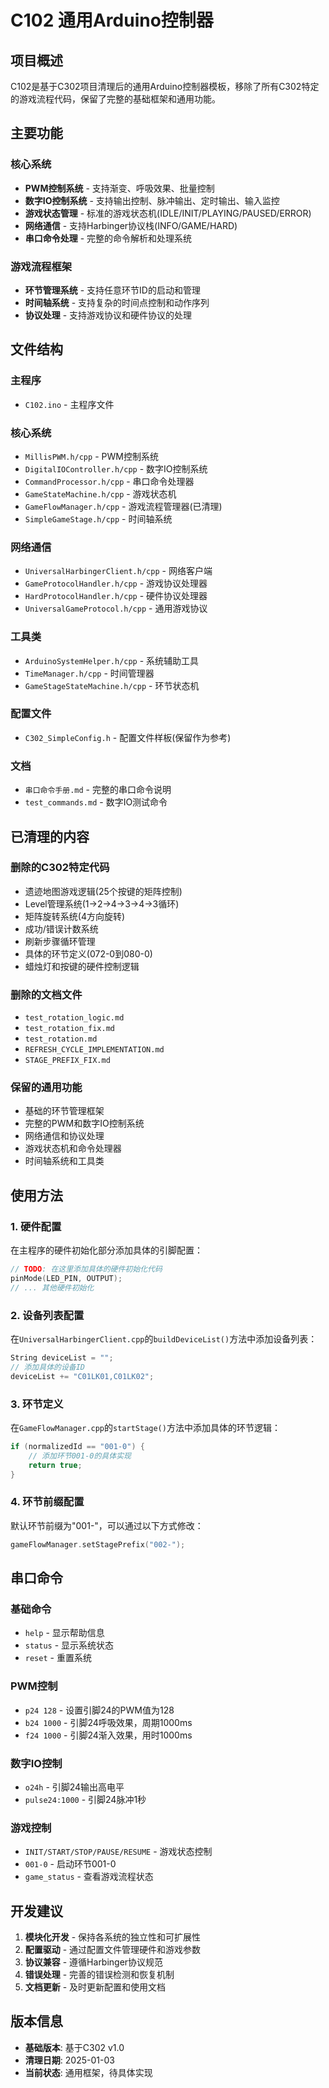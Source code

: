 # C102 通用Arduino控制器

## 项目概述

C102是基于C302项目清理后的通用Arduino控制器模板，移除了所有C302特定的游戏流程代码，保留了完整的基础框架和通用功能。

## 主要功能

### 核心系统
- **PWM控制系统** - 支持渐变、呼吸效果、批量控制
- **数字IO控制系统** - 支持输出控制、脉冲输出、定时输出、输入监控
- **游戏状态管理** - 标准的游戏状态机(IDLE/INIT/PLAYING/PAUSED/ERROR)
- **网络通信** - 支持Harbinger协议栈(INFO/GAME/HARD)
- **串口命令处理** - 完整的命令解析和处理系统

### 游戏流程框架
- **环节管理系统** - 支持任意环节ID的启动和管理
- **时间轴系统** - 支持复杂的时间点控制和动作序列
- **协议处理** - 支持游戏协议和硬件协议的处理

## 文件结构

### 主程序
- `C102.ino` - 主程序文件

### 核心系统
- `MillisPWM.h/cpp` - PWM控制系统
- `DigitalIOController.h/cpp` - 数字IO控制系统
- `CommandProcessor.h/cpp` - 串口命令处理器
- `GameStateMachine.h/cpp` - 游戏状态机
- `GameFlowManager.h/cpp` - 游戏流程管理器(已清理)
- `SimpleGameStage.h/cpp` - 时间轴系统

### 网络通信
- `UniversalHarbingerClient.h/cpp` - 网络客户端
- `GameProtocolHandler.h/cpp` - 游戏协议处理器
- `HardProtocolHandler.h/cpp` - 硬件协议处理器
- `UniversalGameProtocol.h/cpp` - 通用游戏协议

### 工具类
- `ArduinoSystemHelper.h/cpp` - 系统辅助工具
- `TimeManager.h/cpp` - 时间管理器
- `GameStageStateMachine.h/cpp` - 环节状态机

### 配置文件
- `C302_SimpleConfig.h` - 配置文件样板(保留作为参考)

### 文档
- `串口命令手册.md` - 完整的串口命令说明
- `test_commands.md` - 数字IO测试命令

## 已清理的内容

### 删除的C302特定代码
- 遗迹地图游戏逻辑(25个按键的矩阵控制)
- Level管理系统(1→2→4→3→4→3循环)
- 矩阵旋转系统(4方向旋转)
- 成功/错误计数系统
- 刷新步骤循环管理
- 具体的环节定义(072-0到080-0)
- 蜡烛灯和按键的硬件控制逻辑

### 删除的文档文件
- `test_rotation_logic.md`
- `test_rotation_fix.md` 
- `test_rotation.md`
- `REFRESH_CYCLE_IMPLEMENTATION.md`
- `STAGE_PREFIX_FIX.md`

### 保留的通用功能
- 基础的环节管理框架
- 完整的PWM和数字IO控制系统
- 网络通信和协议处理
- 游戏状态机和命令处理器
- 时间轴系统和工具类

## 使用方法

### 1. 硬件配置
在主程序的硬件初始化部分添加具体的引脚配置：
```cpp
// TODO: 在这里添加具体的硬件初始化代码
pinMode(LED_PIN, OUTPUT);
// ... 其他硬件初始化
```

### 2. 设备列表配置
在`UniversalHarbingerClient.cpp`的`buildDeviceList()`方法中添加设备列表：
```cpp
String deviceList = "";
// 添加具体的设备ID
deviceList += "C01LK01,C01LK02";
```

### 3. 环节定义
在`GameFlowManager.cpp`的`startStage()`方法中添加具体的环节逻辑：
```cpp
if (normalizedId == "001-0") {
    // 添加环节001-0的具体实现
    return true;
}
```

### 4. 环节前缀配置
默认环节前缀为"001-"，可以通过以下方式修改：
```cpp
gameFlowManager.setStagePrefix("002-");
```

## 串口命令

### 基础命令
- `help` - 显示帮助信息
- `status` - 显示系统状态
- `reset` - 重置系统

### PWM控制
- `p24 128` - 设置引脚24的PWM值为128
- `b24 1000` - 引脚24呼吸效果，周期1000ms
- `f24 1000` - 引脚24渐入效果，用时1000ms

### 数字IO控制
- `o24h` - 引脚24输出高电平
- `pulse24:1000` - 引脚24脉冲1秒

### 游戏控制
- `INIT/START/STOP/PAUSE/RESUME` - 游戏状态控制
- `001-0` - 启动环节001-0
- `game_status` - 查看游戏流程状态

## 开发建议

1. **模块化开发** - 保持各系统的独立性和可扩展性
2. **配置驱动** - 通过配置文件管理硬件和游戏参数
3. **协议兼容** - 遵循Harbinger协议规范
4. **错误处理** - 完善的错误检测和恢复机制
5. **文档更新** - 及时更新配置和使用文档

## 版本信息

- **基础版本**: 基于C302 v1.0
- **清理日期**: 2025-01-03
- **当前状态**: 通用框架，待具体实现 
